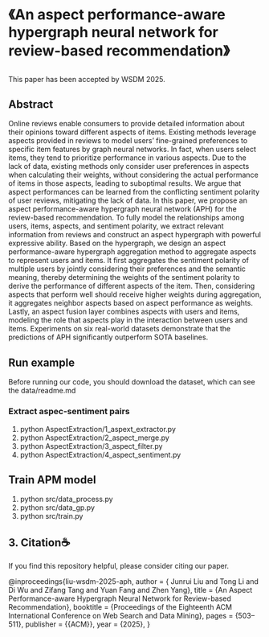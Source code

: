 # 《An aspect performance-aware hypergraph neural network for review-based recommendation》

## 
This paper has been accepted by WSDM 2025.


## Abstract
Online reviews enable consumers to provide detailed information about their opinions toward different aspects of items. 
Existing methods leverage aspects provided in reviews to model users’ fine-grained preferences to specific item features by graph neural networks. 
In fact, when users select items, they tend to prioritize performance in various aspects. Due to the lack of data, existing methods only consider user preferences in aspects when calculating their weights, without considering the actual performance of items in those aspects, leading to suboptimal results. 
We argue that aspect performances can be learned from the conflicting sentiment polarity of user reviews, mitigating the lack of data. 
In this paper, we propose an aspect performance-aware hypergraph neural network (APH) for the review-based recommendation. 
To fully model the relationships among users, items, aspects, and sentiment polarity, we extract relevant information from reviews and construct an aspect hypergraph with powerful expressive ability. 
Based on the hypergraph, we design an aspect performance-aware hypergraph aggregation method to aggregate aspects to represent users and items. 
It first aggregates the sentiment polarity of multiple users by jointly considering their preferences and the semantic meaning, thereby determining the weights of the sentiment polarity to derive the performance of different aspects of the item. 
Then, considering aspects that perform well should receive higher weights during aggregation, it aggregates neighbor aspects based on aspect performance as weights. 
Lastly, an aspect fusion layer combines aspects with users and items, modeling the role that aspects play in the interaction between users and items. 
Experiments on six real-world datasets demonstrate that the predictions of APH significantly outperform SOTA baselines. 

## Run example
Before running our code, you should download the dataset, which can see the data/readme.md

### Extract aspec-sentiment pairs
1. python AspectExtraction/1_aspext_extractor.py
2. python AspectExtraction/2_aspect_merge.py
3. python AspectExtraction/3_aspect_filter.py
4. python AspectExtraction/4_aspect_sentiment.py
## Train APM model
1. python src/data_process.py
2. python src/data_gp.py
3. python src/train.py

<h2 id="citation">3. Citation☕️</h2>

If you find this repository helpful, please consider citing our paper.

@inproceedings{liu-wsdm-2025-aph,
  author       = {
                  Junrui Liu and
                  Tong Li and
                  Di Wu and
                  Zifang Tang and
                  Yuan Fang and
                  Zhen Yang},
  title        = {An Aspect Performance-aware Hypergraph Neural Network for Review-based Recommendation},
  booktitle    = {Proceedings of the Eighteenth ACM International Conference on Web Search and Data Mining},
  pages        = {503–511},
  publisher    = {{ACM}},
  year         = {2025},
}

